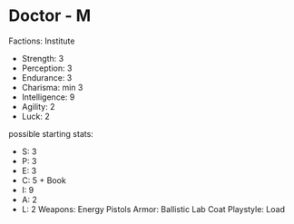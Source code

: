 # Doctor - M

Factions: Institute
- Strength: 3
- Perception: 3
- Endurance: 3
- Charisma: min 3
- Intelligence:  9
- Agility: 2
- Luck: 2

possible starting stats:
- S: 3
- P: 3
- E: 3
- C: 5 + Book
- I: 9
- A: 2
- L: 2
Weapons: Energy Pistols
Armor: Ballistic Lab Coat
Playstyle: Load